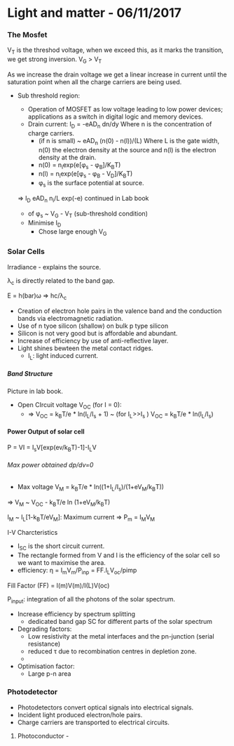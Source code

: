 # Light and matter - 06/11/2017

### The Mosfet

V<sub>T</sub> is the threshod voltage, when we exceed this, as it marks the transition, we get strong inversion. V<sub>G</sub> > V<sub>T</sub>

As we increase the drain voltage we get a linear increase in current until the saturation point when all the charge carriers are being used.

  - Sub threshold region:
      - Operation of MOSFET as low voltage leading to low power devices; applications as a switch in digital logic and memory devices.
      - Drain current: I<sub>D</sub> = -eAD<sub>n</sub> dn/dy Where n is the concentration of charge carriers.
        - (if n is small) ~ eAD<sub>n</sub> (n(0) - n(l))/(L) Where L is the gate width, n(0) the electron density at the source and n(l) is the electron density at the drain.
        - n(0) = n<sub>i</sub>exp(e[&phi;<sub>s</sub> - &phi;<sub>B</sub>]/K<sub>B</sub>T)
        - n(l) = n<sub>i</sub>exp(e[&phi;<sub>s</sub> - &phi;<sub>B</sub> - V<sub>D</sub>]/K<sub>B</sub>T)
        - &phi;<sub>s</sub> is the surface potential at source.

      => I<sub>D</sub> eAD<sub>n</sub> n<sub>i</sub>/L exp(-e) continued in Lab book

      - of &phi;<sub>s</sub> ~ V<sub>G</sub> - V<sub>T</sub> (sub-threshold condition)
      - Minimise I<sub>D</sub>
        - Chose large enough V<sub>G</sub>

### Solar Cells

Irradiance - explains the source.

&lambda;<sub>c</sub> is directly related to the band gap.

E = h(bar)&omega; => hc/&lambda;<sub>c</sub>

- Creation of electron hole pairs in the valence band and the conduction bands via electromagnetic radiation.
- Use of n tyoe silicon (shallow) on bulk p type silicon
- Silicon is not very good but is affordable and abundant.
- Increase of efficiency by use of anti-reflective layer.
- Light shines bewteen the metal contact ridges.
  - I<sub>L</sub>: light induced current.

##### Band Structure

Picture in lab book.

- Open CIrcuit voltage V<sub>OC</sub> (for I = 0):
  - => V<sub>OC</sub> = k<sub>B</sub>T/e * ln(I<sub>L</sub>/I<sub>s</sub> + 1) ~ (for I<sub>L</sub>>>I<sub>s</sub> )  V<sub>OC</sub> = k<sub>B</sub>T/e * ln(I<sub>L</sub>/I<sub>s</sub>)

#### Power Output of solar cell

P = VI = I<sub>s</sub>V[exp(ev/k<sub>B</sub>T)-1]-I<sub>L</sub>V

###### Max power obtained dp/dv=0

- Max voltage V<sub>M</sub> = k<sub>B</sub>T/e * ln((1+I<sub>L</sub>/I<sub>s</sub>)/(1+eV<sub>M</sub>/k<sub>B</sub>T))

=> V<sub>M</sub> ~ V<sub>OC</sub> - k<sub>B</sub>T/e ln (1+eV<sub>M</sub>/k<sub>B</sub>T)

I<sub>M</sub> ~ I<sub>L</sub>[1-k<sub>B</sub>T/eV<sub>M</sub>]: Maximum current => P<sub>m</sub> = I<sub>M</sub>V<sub>M</sub>

I-V Charcteristics
- I<sub>SC</sub> is the short circuit current.
- The rectangle formed from V and I is the efficiency of the solar cell so we want to maximise the area.
- efficiency: &eta; = I<sub>m</sub>V<sub>m</sub>/P<sub>inp</sub> = FF.I<sub>L</sub>V<sub>oc</sub>/pimp

Fill Factor (FF) = I(m)V(m)/I(L)V(oc)

P<sub>input</sub>: integration of all the photons of the solar spectrum.
- Increase efficiency by spectrum splitting
  - dedicated band gap SC for different parts of the solar spectrum
- Degrading factors:
  - Low resistivity at the metal interfaces and the pn-junction (serial resistance)
  - reduced &tau; due to recombination centres in depletion zone.
  - 
- Optimisation factor:
  - Large p-n area

### Photodetector

- Photodetectors convert optical signals into electrical signals.
- Incident light produced electron/hole pairs.
- Charge carriers are transported to electrical circuits.

1. Photoconductor -
